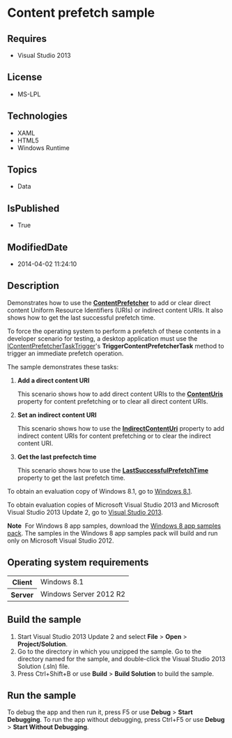 # Content prefetch sample
## Requires
* Visual Studio 2013
## License
* MS-LPL
## Technologies
* XAML
* HTML5
* Windows Runtime
## Topics
* Data
## IsPublished
* True
## ModifiedDate
* 2014-04-02 11:24:10
## Description

<div id="mainSection">
<p>Demonstrates how to use the <a href="http://msdn.microsoft.com/library/windows/apps/dn279042">
<b>ContentPrefetcher</b></a> to add or clear direct content Uniform Resource Identifiers (URIs) or indirect content URIs. It also shows how to get the last successful prefetch time.
</p>
<p>To force the operating system to perform a prefetch of these contents in a developer scenario for testing, a desktop application must use the
<a href="http://go.microsoft.com/fwlink/?LinkId=327984">IContentPrefetcherTaskTrigger</a>'s
<b>TriggerContentPrefetcherTask</b> method to trigger an immediate prefetch operation.
</p>
<p>The sample demonstrates these tasks:</p>
<ol>
<li>
<p><b>Add a direct content URI</b></p>
<p>This scenario shows how to add direct content URIs to the <a href="http://msdn.microsoft.com/library/windows/apps/dn279043">
<b>ContentUris</b></a> property for content prefetching or to clear all direct content URIs.</p>
</li><li>
<p><b>Set an indirect content URI</b></p>
<p>This scenario shows how to use the <a href="http://msdn.microsoft.com/library/windows/apps/dn279044">
<b>IndirectContentUri</b></a> property to add indirect content URIs for content prefetching or to clear the indirect content URI.
</p>
</li><li>
<p><b>Get the last prefectch time</b></p>
<p>This scenario shows how to use the <a href="http://msdn.microsoft.com/library/windows/apps/dn384045">
<b>LastSuccessfulPrefetchTime</b></a> property to get the last prefetch time.</p>
</li></ol>
<p>To obtain an evaluation copy of Windows&nbsp;8.1, go to <a href="http://go.microsoft.com/fwlink/p/?linkid=301696">
Windows&nbsp;8.1</a>. </p>
<p>To obtain evaluation copies of Microsoft Visual Studio&nbsp;2013 and Microsoft Visual Studio&nbsp;2013 Update&nbsp;2, go to
<a href="http://go.microsoft.com/fwlink/p/?linkid=301697">Visual Studio&nbsp;2013</a>.
</p>
<p></p>
<p class="note"><b>Note</b>&nbsp;&nbsp;For Windows&nbsp;8 app samples, download the <a href="http://go.microsoft.com/fwlink/p/?LinkId=301698">
Windows&nbsp;8 app samples pack</a>. The samples in the Windows&nbsp;8 app samples pack will build and run only on Microsoft Visual Studio&nbsp;2012.</p>
<p></p>
<h2>Operating system requirements</h2>
<table>
<tbody>
<tr>
<th>Client</th>
<td><dt>Windows&nbsp;8.1 </dt></td>
</tr>
<tr>
<th>Server</th>
<td><dt>Windows Server&nbsp;2012&nbsp;R2 </dt></td>
</tr>
</tbody>
</table>
<h2>Build the sample</h2>
<p></p>
<ol>
<li>Start Visual Studio&nbsp;2013 Update&nbsp;2 and select <b>File</b> &gt; <b>Open</b> &gt;
<b>Project/Solution</b>. </li><li>Go to the directory in which you unzipped the sample. Go to the directory named for the sample, and double-click the Visual Studio&nbsp;2013 Solution (.sln) file.
</li><li>Press Ctrl&#43;Shift&#43;B or use <b>Build</b> &gt; <b>Build Solution</b> to build the sample.
</li></ol>
<p></p>
<h2>Run the sample</h2>
<p>To debug the app and then run it, press F5 or use <b>Debug</b> &gt; <b>Start Debugging</b>. To run the app without debugging, press Ctrl&#43;F5 or use
<b>Debug</b> &gt; <b>Start Without Debugging</b>. </p>
</div>

